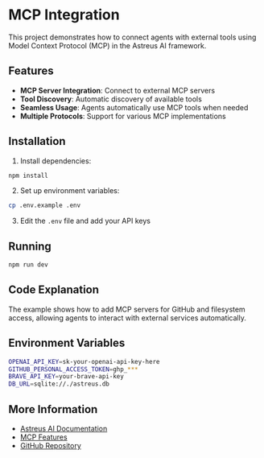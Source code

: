 # MCP Integration

This project demonstrates how to connect agents with external tools using Model Context Protocol (MCP) in the Astreus AI framework.

## Features

- **MCP Server Integration**: Connect to external MCP servers
- **Tool Discovery**: Automatic discovery of available tools
- **Seamless Usage**: Agents automatically use MCP tools when needed
- **Multiple Protocols**: Support for various MCP implementations

## Installation

1. Install dependencies:
```bash
npm install
```

2. Set up environment variables:
```bash
cp .env.example .env
```

3. Edit the `.env` file and add your API keys

## Running

```bash
npm run dev
```

## Code Explanation

The example shows how to add MCP servers for GitHub and filesystem access, allowing agents to interact with external services automatically.

## Environment Variables

```bash
OPENAI_API_KEY=sk-your-openai-api-key-here
GITHUB_PERSONAL_ACCESS_TOKEN=ghp_***
BRAVE_API_KEY=your-brave-api-key
DB_URL=sqlite://./astreus.db
```

## More Information

- [Astreus AI Documentation](https://astreus.org/docs)
- [MCP Features](https://astreus.org/docs/framework/mcp)
- [GitHub Repository](https://github.com/astreus-ai/astreus)